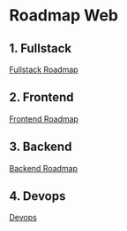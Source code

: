 # Roadmap Web

## 1. Fullstack

[Fullstack Roadmap](fullstack/README.md)

## 2. Frontend

[Frontend Roadmap](frontend/README.md)

## 3. Backend

[Backend Roadmap](backend/README.md)

## 4. Devops

[Devops](devops/README.md)
